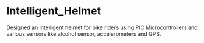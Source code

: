# Intelligent_Helmet

Designed an intelligent helmet for bike riders using PIC Microcontrollers and various sensors like alcohol sensor, accelerometers and GPS.
